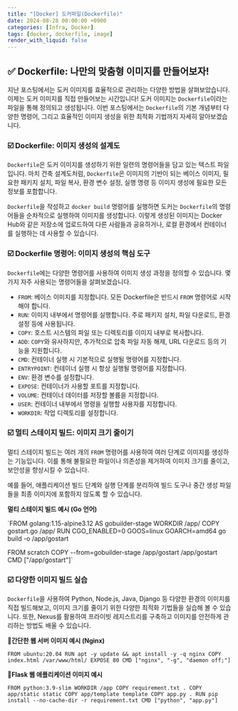```yaml
---
title: "[Docker] 도커파일(Dockerfile)"
date: 2024-08-28 00:00:00 +0900
categories: [Infra, Docker]
tags: [docker, dockerfile, image]
render_with_liquid: false
---
```


## ✅ Dockerfile: 나만의 맞춤형 이미지를 만들어보자!

지난 포스팅에서는 도커 이미지를 효율적으로 관리하는 다양한 방법을 살펴보았습니다. 이제는 도커 이미지를 직접 만들어보는 시간입니다! 도커 이미지는 `Dockerfile`이라는 파일을 통해 정의되고 생성됩니다. 이번 포스팅에서는 `Dockerfile`의 기본 개념부터 다양한 명령어, 그리고 효율적인 이미지 생성을 위한 최적화 기법까지 자세히 알아보겠습니다.

### ☑️ Dockerfile: 이미지 생성의 설계도

`Dockerfile`은 도커 이미지를 생성하기 위한 일련의 명령어들을 담고 있는 텍스트 파일입니다. 마치 건축 설계도처럼, `Dockerfile`은 이미지의 기반이 되는 베이스 이미지, 필요한 패키지 설치, 파일 복사, 환경 변수 설정, 실행 명령 등 이미지 생성에 필요한 모든 정보를 포함합니다.

`Dockerfile`을 작성하고 `docker build` 명령어를 실행하면 도커는 `Dockerfile`의 명령어들을 순차적으로 실행하여 이미지를 생성합니다. 이렇게 생성된 이미지는 Docker Hub와 같은 저장소에 업로드하여 다른 사람들과 공유하거나, 로컬 환경에서 컨테이너를 실행하는 데 사용할 수 있습니다.

### ☑️ Dockerfile 명령어: 이미지 생성의 핵심 도구

`Dockerfile`에는 다양한 명령어를 사용하여 이미지 생성 과정을 정의할 수 있습니다. 몇 가지 자주 사용되는 명령어들을 살펴보겠습니다.

- `FROM`: 베이스 이미지를 지정합니다. 모든 Dockerfile은 반드시 `FROM` 명령어로 시작해야 합니다.
- `RUN`: 이미지 내부에서 명령어를 실행합니다. 주로 패키지 설치, 파일 다운로드, 환경 설정 등에 사용됩니다.
- `COPY`: 호스트 시스템의 파일 또는 디렉토리를 이미지 내부로 복사합니다.
- `ADD`: `COPY`와 유사하지만, 추가적으로 압축 파일 자동 해제, URL 다운로드 등의 기능을 지원합니다.
- `CMD`: 컨테이너 실행 시 기본적으로 실행될 명령어를 지정합니다.
- `ENTRYPOINT`: 컨테이너 실행 시 항상 실행될 명령어를 지정합니다.
- `ENV`: 환경 변수를 설정합니다.
- `EXPOSE`: 컨테이너가 사용할 포트를 지정합니다.
- `VOLUME`: 컨테이너 데이터를 저장할 볼륨을 지정합니다.
- `USER`: 컨테이너 내부에서 명령을 실행할 사용자를 지정합니다.
- `WORKDIR`: 작업 디렉토리를 설정합니다.

### ☑️ 멀티 스테이지 빌드: 이미지 크기 줄이기

멀티 스테이지 빌드는 여러 개의 `FROM` 명령어를 사용하여 여러 단계로 이미지를 생성하는 기능입니다. 이를 통해 불필요한 파일이나 의존성을 제거하여 이미지 크기를 줄이고, 보안성을 향상시킬 수 있습니다.

예를 들어, 애플리케이션 빌드 단계와 실행 단계를 분리하여 빌드 도구나 중간 생성 파일들을 최종 이미지에 포함하지 않도록 할 수 있습니다.

**멀티 스테이지 빌드 예시 (Go 언어)**

`FROM golang:1.15-alpine3.12 AS gobuilder-stage
WORKDIR /app/
COPY gostart.go /app/
RUN CGO_ENABLED=0 GOOS=linux GOARCH=amd64 go build -o /app/gostart

FROM scratch
COPY --from=gobuilder-stage /app/gostart /app/gostart
CMD ["/app/gostart"]`

### ☑️ 다양한 이미지 빌드 실습

`Dockerfile`을 사용하여 Python, Node.js, Java, Django 등 다양한 환경의 이미지를 직접 빌드해보고, 이미지 크기를 줄이기 위한 다양한 최적화 기법들을 실습해 볼 수 있습니다. 또한, Nexus를 활용하여 프라이빗 레지스트리를 구축하고 이미지를 안전하게 관리하는 방법도 배울 수 있습니다.

📌**간단한 웹 서버 이미지 예시 (Nginx)**

`FROM ubuntu:20.04
RUN apt -y update && apt install -y -q nginx
COPY index.html /var/www/html/
EXPOSE 80
CMD ["nginx", "-g", "daemon off;"]`

📌**Flask 웹 애플리케이션 이미지 예시**

`FROM python:3.9-slim
WORKDIR /app
COPY requirement.txt .
COPY app/static static
COPY app/template template
COPY app.py .
RUN pip install --no-cache-dir -r requirement.txt
CMD ["python", "app.py"]`